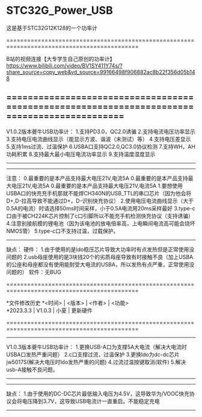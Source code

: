 # STC32G_Power_USB
这是基于STC32G12K128的一个功率计

============================================================================================

B站的视频连接【大专学生自己原创的功率计】 https://www.bilibili.com/video/BV1SY411Y74s/?share_source=copy_web&vd_source=99166498f906882ac8b22f356d05b148

============================================================================================
--------------------------------------------------------------------------------------------

V1.0.2版本夔牛USB功率计：
  1.支持PD3.0，QC2.0诱骗
  2.支持电流电压功率显示
  3.支持电压电流曲线显示（能显示方波、谐波（未测试）等）
  4.支持电压差显示
  5.支持1ms过流、过温保护
  6.USBA口支持QC2.0,QC3.0协议检测
  7.支持WH，AH功耗积累
  8.支持最大最小电压电流功率显示
  9.支持温度湿度显示
  
--------------------------------------------------------------------------------------------
********************************************************************************************

注意：
  0.最重要的是本产品支持最大电压21V,电流5A
  0.最重要的是本产品支持最大电压21V,电流5A
  0.最重要的是本产品支持最大电压21V,电流5A
  1.要想使用USBA口的快充充手机那就不能焊CH340N的USB_TTL的串口芯片（因为他会将D+,D-拉高导致不能通过D+，D-识别快充协议）
  2.使用电压电流曲线显示（大于0.5A的电流）时请选择50ms时间采样，小于0.5A电流用20ms采样最好
  3.type-c口由于被CH224K芯片控制了c口引脚所以不能充手机检测快充协议（支持诱骗）
  4.注意别接航模的锂电池（因为该电池的放电倍率高，上电瞬间电流高可能会烧坏NMOS管）
  5.type-c口不支持过温，过载保护。
  
********************************************************************************************

缺点：
硬件：
  1.由于使用的是ldo稳压芯片导致大功率时有点发热但是正常使用没问题的
  2.usb母座使用的是3块钱20个的劣质母座导致有时接触不良（加上USBA的公座和母座都没有使用能耐受大电流的USBA，所以发热有点严重，正常使用没问题的）
软件：无BUG

============================================================================================

*文件修改历史
*<时间>    | <版本>  | <作者>  | <功能>  
*2023.3.3 | V1.0.3   | 小夏    | 更新硬件

============================================================================================

--------------------------------------------------------------------------------------------

V1.0.3版本夔牛USB功率计：
  1.更换USB-A口为支撑5A大电流（解决大电流时USBA口发热严重问题）
  2.c口支撑过流，过温保护
  3.更换ldo为dc-dc芯片jw5017S(解决大电压时ldo发热严重的问题)
  4.过流过温按键取消(软件)
  5.解决usb-A接触不良问题。
  
-------------------------------------------------------------------------------------------- 
********************************************************************************************

缺点：
  1.由于使用的DC-DC芯片最低输入电压为4.5V，这导致华为/VOOC快充协议会将电压降到3.7V，这导致USB电流计一直重启。不能稳定充电
  
********************************************************************************************

